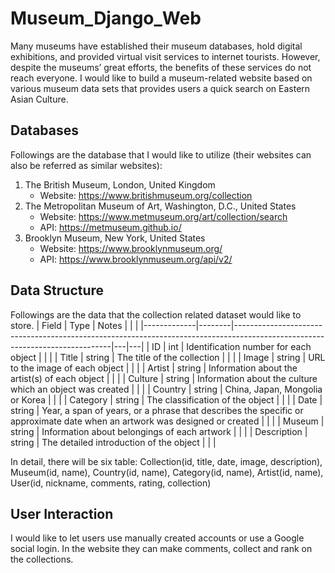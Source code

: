 # Museum_Django_Web

Many museums have established their museum databases, hold digital exhibitions, and provided virtual visit services to internet tourists. However, despite the museums’ great efforts, the benefits of these services do not reach everyone. I would like to build a museum-related website based on various museum data sets that provides users a quick search on Eastern Asian Culture. 

## Databases
Followings are the database that I would like to utilize (their websites can also be referred as similar websites):
1. The British Museum, London, United Kingdom
    - Website: https://www.britishmuseum.org/collection
2. The Metropolitan Museum of Art, Washington, D.C., United States 
    - Website: https://www.metmuseum.org/art/collection/search
    - API: https://metmuseum.github.io/
3. Brooklyn Museum, New York, United States
    - Website: https://www.brooklynmuseum.org/
    - API: https://www.brooklynmuseum.org/api/v2/ 

## Data Structure
Followings are the data that the collection related dataset would like to store.
| Field       | Type   | Notes                                                                                                                       |   |   |
|-------------|--------|-----------------------------------------------------------------------------------------------------------------------------|---|---|
| ID          | int    | Identification number for each object                                                                                       |   |   |
| Title       | string | The title of the collection                                                                                                 |   |   |
| Image       | string | URL to the image of each object                                                                                             |   |   |
| Artist      | string | Information about the artist(s) of each object                                                                              |   |   |
| Culture     | string | Information about the culture which an object was created                                                                   |   |   |
| Country     | string | China, Japan, Mongolia or Korea                                                                                             |   |   |
| Category    | string | The classification of the object                                                                                            |   |   |
| Date        | string | Year, a span of years, or a phrase that describes the specific or approximate date when an artwork was designed or created  |   |   |
| Museum      | string | Information about belongings of each artwork                                                                                |   |   |
| Description | string | The detailed introduction of the object                                                                                     |   |   |


In detail, there will be six table: Collection(id, title, date, image, description), Museum(id, name), Country(id, name), Category(id, name), Artist(id, name), User(id, nickname, comments, rating, collection)

## User Interaction
I would like to let users use manually created accounts or use a Google social login. In the website they can make comments, collect and rank on the collections. 
